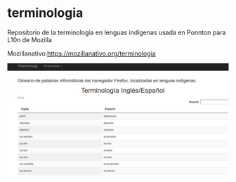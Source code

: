 # terminologia
Repositorio de la terminología en lenguas indígenas usada en Ponnton para L10n de Mozilla

Mozillanativo:https://mozillanativo.org/terminologia


![](img/terminologia.jpg)
